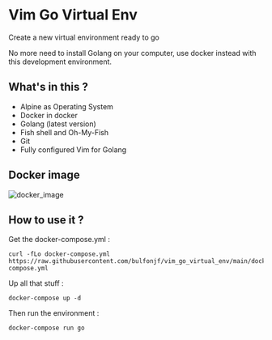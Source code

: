 # Vim Go Virtual Env

Create a new virtual environment ready to go

No more need to install Golang on your computer, use docker instead with this development environment. 

## What's in this ?

* Alpine as Operating System
* Docker in docker
* Golang (latest version)
* Fish shell and Oh-My-Fish
* Git
* Fully configured Vim for Golang

## Docker image
![docker_image](https://hub.docker.com/repository/docker/juanbulfon/vimgo)

## How to use it ?

Get the docker-compose.yml :

```
curl -fLo docker-compose.yml https://raw.githubusercontent.com/bulfonjf/vim_go_virtual_env/main/docker-compose.yml
```

Up all that stuff :

```
docker-compose up -d
```

Then run the environment :

```
docker-compose run go
```
